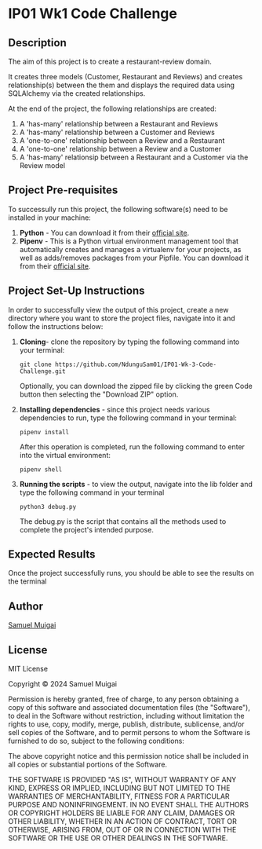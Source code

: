 # IP01 Wk1 Code Challenge

## Description

The aim of this project is to create a restaurant-review domain.

It creates three models (Customer, Restaurant and Reviews) and creates relationship(s) between the them and displays the required data using SQLAlchemy via the created relationships.

At the end of the project, the following relationships are created:

1. A 'has-many' relationship between a Restaurant and Reviews
2. A 'has-many' relationship between a Customer and Reviews
3. A 'one-to-one' relationship between a Review and a Restaurant
4. A 'one-to-one' relationship between a Review and a Customer
5. A 'has-many' relationsip between a Restaurant and a Customer via the Review model

## Project Pre-requisites

To successully run this project, the following software(s) need to be installed in your machine:

1. **Python** - You can download it from their [official site](https://www.python.org/downloads/).
2. **Pipenv** - This is a Python virtual environment management tool that automatically creates and manages a virtualenv for your projects, as well as adds/removes packages from your Pipfile. You can download it from their [official site](https://pypi.org/project/pipenv/).

## Project Set-Up Instructions

In order to successfully view the output of this project, create a new directory where you want to store the project files, navigate into it and follow the instructions below:

1. **Cloning**- clone the repository by typing the following command into your terminal:

    ```
    git clone https://github.com/NdunguSam01/IP01-Wk-3-Code-Challenge.git
    ```

    Optionally, you can download the zipped file by clicking the green Code button then selecting the "Download ZIP" option.

2. **Installing dependencies** - since this project needs various dependencies to run, type the following command in your terminal:

    ```
    pipenv install
    ```

    After this operation is completed, run the following command to enter into the virtual environment:

    ```
    pipenv shell
    ```

3. **Running the scripts** - to view the output, navigate into the lib folder and type the following command in your terminal

    ```
    python3 debug.py
    ```

    The debug.py is the script that contains all the methods used to complete the project's intended purpose.

## Expected Results

Once the project successfully runs, you should be able to see the results on the terminal

## Author

[Samuel Muigai](https://github.com/NdunguSam01)

## License

MIT License

Copyright &copy; 2024 Samuel Muigai

Permission is hereby granted, free of charge, to any person obtaining a copy of this software and associated documentation files (the "Software"), to deal in the Software without restriction, including without limitation the rights to use, copy, modify, merge, publish, distribute, sublicense, and/or sell copies of the Software, and to permit persons to whom the Software is furnished to do so, subject to the following conditions:

The above copyright notice and this permission notice shall be included in all copies or substantial portions of the Software.

THE SOFTWARE IS PROVIDED "AS IS", WITHOUT WARRANTY OF ANY KIND, EXPRESS OR IMPLIED, INCLUDING BUT NOT LIMITED TO THE WARRANTIES OF MERCHANTABILITY, FITNESS FOR A PARTICULAR PURPOSE AND NONINFRINGEMENT. IN NO EVENT SHALL THE AUTHORS OR COPYRIGHT HOLDERS BE LIABLE FOR ANY CLAIM, DAMAGES OR OTHER LIABILITY, WHETHER IN AN ACTION OF CONTRACT, TORT OR OTHERWISE, ARISING FROM, OUT OF OR IN CONNECTION WITH THE SOFTWARE OR THE USE OR OTHER DEALINGS IN THE SOFTWARE.
